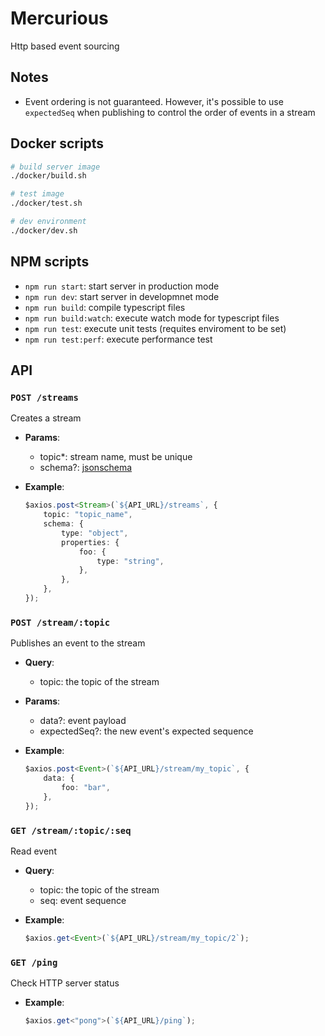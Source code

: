 # Mercurious

Http based event sourcing

## Notes

-   Event ordering is not guaranteed. However, it's possible to use `expectedSeq` when publishing to control the order of events in a stream

## Docker scripts

```sh
# build server image
./docker/build.sh

# test image
./docker/test.sh

# dev environment
./docker/dev.sh
```

## NPM scripts

-   `npm run start`: start server in production mode
-   `npm run dev`: start server in developmnet mode
-   `npm run build`: compile typescript files
-   `npm run build:watch`: execute watch mode for typescript files
-   `npm run test`: execute unit tests (requites enviroment to be set)
-   `npm run test:perf`: execute performance test

## API

### `POST /streams`

Creates a stream

-   **Params**:

    -   topic\*: stream name, must be unique
    -   schema?: [jsonschema](https://github.com/tdegrunt/jsonschema)

-   **Example**:
    ```ts
    $axios.post<Stream>(`${API_URL}/streams`, {
        topic: "topic_name",
        schema: {
            type: "object",
            properties: {
                foo: {
                    type: "string",
                },
            },
        },
    });
    ```

### `POST /stream/:topic`

Publishes an event to the stream

-   **Query**:

    -   topic: the topic of the stream

-   **Params**:

    -   data?: event payload
    -   expectedSeq?: the new event's expected sequence

-   **Example**:
    ```ts
    $axios.post<Event>(`${API_URL}/stream/my_topic`, {
        data: {
            foo: "bar",
        },
    });
    ```

### `GET /stream/:topic/:seq`

Read event

-   **Query**:

    -   topic: the topic of the stream
    -   seq: event sequence

-   **Example**:
    ```ts
    $axios.get<Event>(`${API_URL}/stream/my_topic/2`);
    ```

### `GET /ping`

Check HTTP server status

-   **Example**:
    ```ts
    $axios.get<"pong">(`${API_URL}/ping`);
    ```

